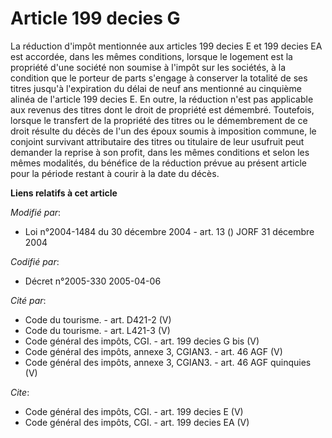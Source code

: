 # Article 199 decies G

La réduction d'impôt mentionnée aux articles 199 decies E et 199 decies EA est accordée, dans les mêmes conditions, lorsque
le logement est la propriété d'une société non soumise à l'impôt sur les sociétés, à la condition que le porteur de parts
s'engage à conserver la totalité de ses titres jusqu'à l'expiration du délai de neuf ans mentionné au cinquième alinéa de
l'article 199 decies E. En outre, la réduction n'est pas applicable aux revenus des titres dont le droit de propriété est
démembré. Toutefois, lorsque le transfert de la propriété des titres ou le démembrement de ce droit résulte du décès de l'un
des époux soumis à imposition commune, le conjoint survivant attributaire des titres ou titulaire de leur usufruit peut
demander la reprise à son profit, dans les mêmes conditions et selon les mêmes modalités, du bénéfice de la réduction prévue
au présent article pour la période restant à courir à la date du décès.

**Liens relatifs à cet article**

_Modifié par_:

  - Loi n°2004-1484 du 30 décembre 2004 - art. 13 () JORF 31 décembre 2004

_Codifié par_:

  - Décret n°2005-330 2005-04-06

_Cité par_:

  - Code du tourisme. - art. D421-2 (V)
  - Code du tourisme. - art. L421-3 (V)
  - Code général des impôts, CGI. - art. 199 decies G bis (V)
  - Code général des impôts, annexe 3, CGIAN3. - art. 46 AGF (V)
  - Code général des impôts, annexe 3, CGIAN3. - art. 46 AGF quinquies (V)

_Cite_:

  - Code général des impôts, CGI. - art. 199 decies E (V)
  - Code général des impôts, CGI. - art. 199 decies EA (V)
